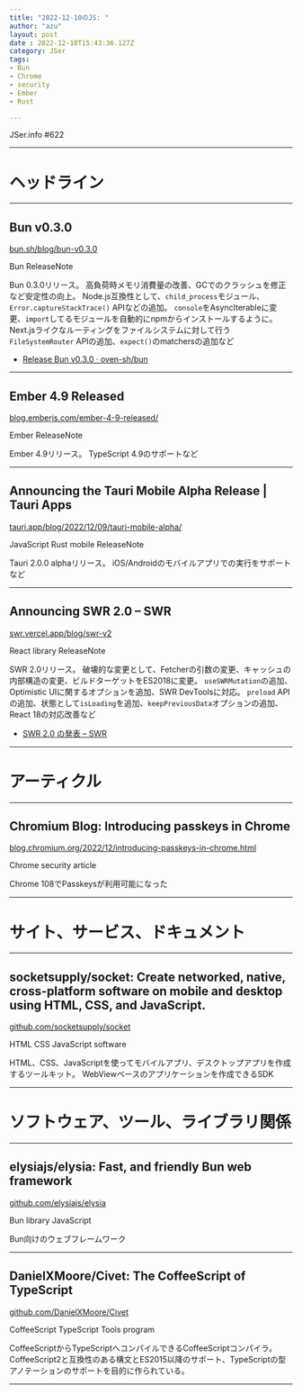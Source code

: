 ```yaml
---
title: "2022-12-10のJS: "
author: "azu"
layout: post
date : 2022-12-10T15:43:36.127Z
category: JSer
tags:
- Bun
- Chrome
- security
- Ember
- Rust

---
```


JSer.info #622

----

<h1 class="site-genre">ヘッドライン</h1>

----

## Bun v0.3.0
[bun.sh/blog/bun-v0.3.0](https://bun.sh/blog/bun-v0.3.0 "Bun v0.3.0")
<p class="jser-tags jser-tag-icon"><span class="jser-tag">Bun</span> <span class="jser-tag">ReleaseNote</span></p>

Bun 0.3.0リリース。
高負荷時メモリ消費量の改善、GCでのクラッシュを修正など安定性の向上。
Node.js互換性として、`child_process`モジュール、`Error.captureStackTrace()` APIなどの追加。
`console`をAsyncIterableに変更、`import`してるモジュールを自動的にnpmからインストールするように。
Next.jsライクなルーティングをファイルシステムに対して行う`FileSystemRouter` APIの追加、`expect()`のmatchersの追加など

- [Release Bun v0.3.0 · oven-sh/bun](https://github.com/oven-sh/bun/releases/tag/bun-v0.3.0 "Release Bun v0.3.0 · oven-sh/bun")

----

## Ember 4.9 Released
[blog.emberjs.com/ember-4-9-released/](https://blog.emberjs.com/ember-4-9-released/ "Ember 4.9 Released")
<p class="jser-tags jser-tag-icon"><span class="jser-tag">Ember</span> <span class="jser-tag">ReleaseNote</span></p>

Ember 4.9リリース。
TypeScript 4.9のサポートなど


----

## Announcing the Tauri Mobile Alpha Release | Tauri Apps
[tauri.app/blog/2022/12/09/tauri-mobile-alpha/](https://tauri.app/blog/2022/12/09/tauri-mobile-alpha/ "Announcing the Tauri Mobile Alpha Release | Tauri Apps")
<p class="jser-tags jser-tag-icon"><span class="jser-tag">JavaScript</span> <span class="jser-tag">Rust</span> <span class="jser-tag">mobile</span> <span class="jser-tag">ReleaseNote</span></p>

Tauri 2.0.0 alphaリリース。
iOS/Androidのモバイルアプリでの実行をサポートなど


----

## Announcing SWR 2.0 – SWR
[swr.vercel.app/blog/swr-v2](https://swr.vercel.app/blog/swr-v2 "Announcing SWR 2.0 – SWR")
<p class="jser-tags jser-tag-icon"><span class="jser-tag">React</span> <span class="jser-tag">library</span> <span class="jser-tag">ReleaseNote</span></p>

SWR 2.0リリース。
破壊的な変更として、Fetcherの引数の変更、キャッシュの内部構造の変更、ビルドターゲットをES2018に変更。
`useSWRMutation`の追加、Optimistic UIに関するオプションを追加、SWR DevToolsに対応。
`preload` APIの追加、状態として`isLoading`を追加、`keepPreviousData`オプションの追加、React 18の対応改善など

- [SWR 2.0 の発表 – SWR](https://swr.vercel.app/ja/blog/swr-v2 "SWR 2.0 の発表 – SWR")

----
<h1 class="site-genre">アーティクル</h1>

----

## Chromium Blog: Introducing passkeys in Chrome
[blog.chromium.org/2022/12/introducing-passkeys-in-chrome.html](https://blog.chromium.org/2022/12/introducing-passkeys-in-chrome.html "Chromium Blog: Introducing passkeys in Chrome")
<p class="jser-tags jser-tag-icon"><span class="jser-tag">Chrome</span> <span class="jser-tag">security</span> <span class="jser-tag">article</span></p>

Chrome 108でPasskeysが利用可能になった


----
<h1 class="site-genre">サイト、サービス、ドキュメント</h1>

----

## socketsupply/socket: Create networked, native, cross-platform software on mobile and desktop using HTML, CSS, and JavaScript.
[github.com/socketsupply/socket](https://github.com/socketsupply/socket "socketsupply/socket: Create networked, native, cross-platform software on mobile and desktop using HTML, CSS, and JavaScript.")
<p class="jser-tags jser-tag-icon"><span class="jser-tag">HTML</span> <span class="jser-tag">CSS</span> <span class="jser-tag">JavaScript</span> <span class="jser-tag">software</span></p>

HTML、CSS、JavaScriptを使ってモバイルアプリ、デスクトップアプリを作成するツールキット。
WebViewベースのアプリケーションを作成できるSDK


----
<h1 class="site-genre">ソフトウェア、ツール、ライブラリ関係</h1>

----

## elysiajs/elysia: Fast, and friendly Bun web framework
[github.com/elysiajs/elysia](https://github.com/elysiajs/elysia "elysiajs/elysia: Fast, and friendly Bun web framework")
<p class="jser-tags jser-tag-icon"><span class="jser-tag">Bun</span> <span class="jser-tag">library</span> <span class="jser-tag">JavaScript</span></p>

Bun向けのウェブフレームワーク


----

## DanielXMoore/Civet: The CoffeeScript of TypeScript
[github.com/DanielXMoore/Civet](https://github.com/DanielXMoore/Civet "DanielXMoore/Civet: The CoffeeScript of TypeScript")
<p class="jser-tags jser-tag-icon"><span class="jser-tag">CoffeeScript</span> <span class="jser-tag">TypeScript</span> <span class="jser-tag">Tools</span> <span class="jser-tag">program</span></p>

CoffeeScriptからTypeScriptへコンパイルできるCoffeeScriptコンパイラ。
CoffeeScript2と互換性のある構文とES2015以降のサポート、TypeScriptの型アノテーションのサポートを目的に作られている。


----
